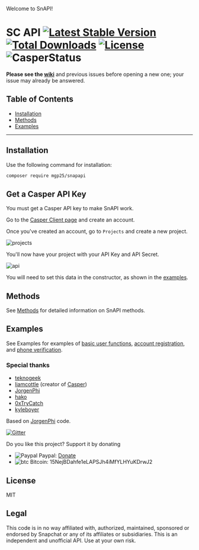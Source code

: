 Welcome to SnAPI!

# SC API [![Latest Stable Version](https://poser.pugx.org/mgp25/snapapi/v/stable)](https://packagist.org/packages/mgp25/snapapi) [![Total Downloads](https://poser.pugx.org/mgp25/snapapi/downloads)](https://packagist.org/packages/mgp25/snapapi) [![License](https://poser.pugx.org/mgp25/snapapi/license)](https://packagist.org/packages/mgp25/snapapi) ![CasperStatus](https://www.mgp25.com/cstatus/status.svg)

**Please see the [wiki](https://github.com/mgp25/SC-API/wiki)** and previous issues before opening a new one; your issue may already be answered.

## Table of Contents

* [Installation](Installation)
* [Methods](Methods)
* [Examples](Examples)

----------

## Installation

Use the following command for installation:

```sh
composer require mgp25/snapapi
```

## Get a Casper API Key

You must get a Casper API key to make SnAPI work.

Go to the [Casper Client page](https://clients.casper.io/login.php) and create an account.

Once you've created an account, go to `Projects` and create a new project.

![projects](http://s2.postimg.org/r7olutpah/projects.png)

You'll now have your project with your API Key and API Secret.

![api](http://s2.postimg.org/vi39qeudl/api.png)

You will need to set this data in the constructor, as shown in the [examples](src/examples).

## Methods

See [Methods](src/methods/methods.md) for detailed information on SnAPI methods.

## Examples

See Examples for examples of [basic user functions](src/examples/exampleFunctional.php), [account registration](src/examples/registerTool.php), and [phone verification](src/examples/verifyPhone.php).

### Special thanks

- [teknogeek](https://github.com/teknogeek)
- [liamcottle](https://github.com/liamcottle) (creator of [Casper](https://casper.io/))
- [JorgenPhi](https://github.com/JorgenPhi)
- [hako](https://github.com/hako)
- [0xTryCatch](https://github.com/0xTryCatch)
- [kyleboyer](https://github.com/kyleboyer)

Based on [JorgenPhi](https://github.com/JorgenPhi/php-snapchat) code.

[![Gitter](https://badges.gitter.im/Join%20Chat.svg)](https://gitter.im/mgp25/SC-API)

Do you like this project? Support it by donating

- ![Paypal](https://raw.githubusercontent.com/reek/anti-adblock-killer/gh-pages/images/paypal.png) Paypal: [Donate](https://www.paypal.com/cgi-bin/webscr?cmd=_s-xclick&hosted_button_id=QZY4JX3P7278Y)
- ![btc](https://camo.githubusercontent.com/4bc31b03fc4026aa2f14e09c25c09b81e06d5e71/687474703a2f2f7777772e6d6f6e747265616c626974636f696e2e636f6d2f696d672f66617669636f6e2e69636f) Bitcoin: 15NejBDahfe1eLAPSJh4iMfYLHYuKDrwJ2

## License
MIT

## Legal

This code is in no way affiliated with, authorized, maintained, sponsored or endorsed by Snapchat or any of its affiliates or subsidiaries. This is an independent and unofficial API. Use at your own risk.

